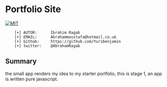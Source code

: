 # Portfolio Site
[![MIT](https://img.shields.io/badge/license-MIT-blue.svg)](https://github.com/Yuribenjamin/ibrahim-ragab/blob/master/LICENSE)

```
    [+] AUTOR:      Ibrahim Ragab
    [+] EMAIL:      Abrahammoustafa@hotmail.co.uk
    [+] Github:     https://github.com/Yuribenjamin
    [+] twitter:    @AbrahamRagab

```

## Summary

the small app renders my idea to my starter portfolio, this is stage 1, an app is written pure javascript.
